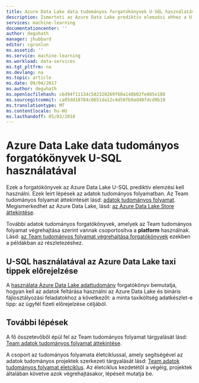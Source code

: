 ```yaml
---
title: Azure Data Lake data tudományos forgatókönyvek U-SQL használatával |} Microsoft Docs
description: Ismerteti az Azure Data Lake prediktív elemzési ehhez a U-SQL használatával példákat.
services: machine-learning
documentationcenter: ''
author: deguhath
manager: jhubbard
editor: cgronlun
ms.assetid: ''
ms.service: machine-learning
ms.workload: data-services
ms.tgt_pltfrm: na
ms.devlang: na
ms.topic: article
ms.date: 09/04/2017
ms.author: deguhath
ms.openlocfilehash: c6d94f11134c582320269f60a148b02fe885e188
ms.sourcegitcommit: ca05dd10784c0651da12c4d58fb9ad40fdcd9b10
ms.translationtype: MT
ms.contentlocale: hu-HU
ms.lasthandoff: 05/03/2018
---
```

# <a name="azure-data-lake-data-science-walkthroughs-using-u-sql"></a>Azure Data Lake data tudományos forgatókönyvek U-SQL használatával

Ezek a forgatókönyvek az Azure Data Lake U-SQL prediktív elemzési kell használni. Ezek leírt lépések az adatok tudományos folyamatban. Az Team tudományos folyamat áttekintését lásd: [adatok tudományos folyamat](overview.md). Megismerkedhet az Azure Data Lake, lásd: [az Azure Data Lake Store áttekintése](../../data-lake-store/data-lake-store-overview.md).

További adatok tudományos forgatókönyvek, amelyek az Team tudományos folyamat végrehajtása szerint vannak csoportosítva a **platform** használnak. Lásd: [az Team tudományos folyamat végrehajtása forgatókönyvek](walkthroughs.md) ezekben a példákban az részletezéshez.


## <a name="predict-taxi-tips-using-u-sql-with-azure-data-lake"></a>U-SQL használatával az Azure Data Lake taxi tippek előrejelzése

A [használata Azure Data Lake adattudomány](data-lake-walkthrough.md) forgatókönyv bemutatja, hogyan kell az adatok feltárása használni az Azure Data Lake és bináris fájlosztályozási feladatokhoz a következőt: a minta taxiköltség adatkészlet-e tipp: az ügyfél fizeti előrejelzése céljából. 


## <a name="next-steps"></a>További lépések

A fő összetevőből épül fel az Team tudományos folyamat tárgyalását lásd: [Team adatok tudományos folyamat áttekintése](overview.md).

A csoport az tudományos folyamata életciklussal, amely segítségével az adatok tudományos projektek szerkezeti tárgyalását lásd: [Team adatok tudományos folyamat életciklus](lifecycle.md). Az életciklus kezdetétől a végéig, projektek általában követve azok végrehajtásakor, lépéseit mutatja be. 